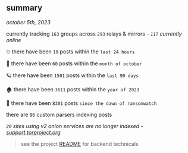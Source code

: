 
## summary
_october 5th, 2023_

currently tracking `163` groups across `293` relays & mirrors - _`117` currently online_

⏲ there have been `19` posts within the `last 24 hours`

🦈 there have been `60` posts within the `month of october`

🪐 there have been `1501` posts within the `last 90 days`

🏚 there have been `3611` posts within the `year of 2023`

🦕 there have been `8301` posts `since the dawn of ransomwatch`

there are `96` custom parsers indexing posts

_`20` sites using v2 onion services are no longer indexed - [support.torproject.org](https://support.torproject.org/onionservices/v2-deprecation/)_

> see the project [README](https://github.com/joshhighet/ransomwatch#ransomwatch--) for backend technicals
